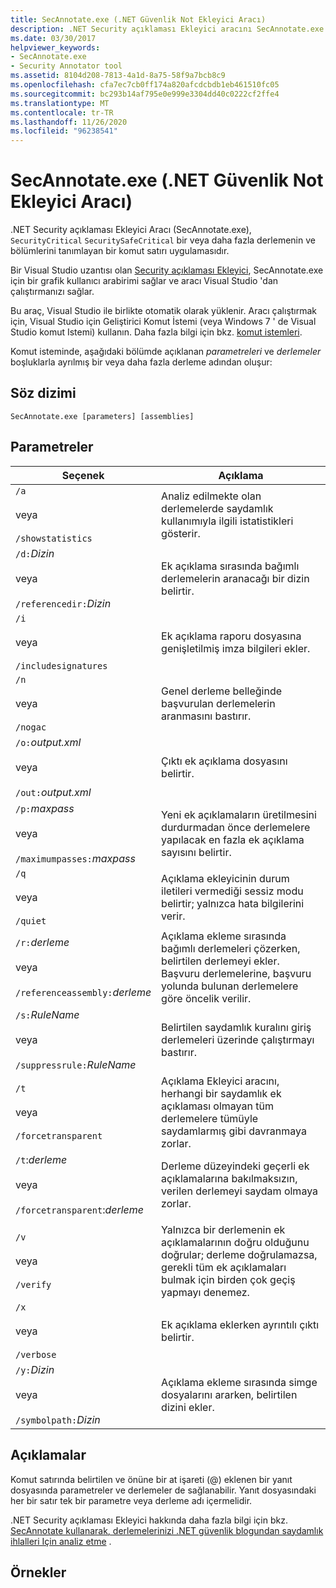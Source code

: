 ```yaml
---
title: SecAnnotate.exe (.NET Güvenlik Not Ekleyici Aracı)
description: .NET Security açıklaması Ekleyici aracını SecAnnotate.exe kullanın. Bir veya daha fazla derlemenin SecurityCritical ve Securitysafecritik kısımlarını belirler.
ms.date: 03/30/2017
helpviewer_keywords:
- SecAnnotate.exe
- Security Annotator tool
ms.assetid: 8104d208-7813-4a1d-8a75-58f9a7bcb8c9
ms.openlocfilehash: cfa7ec7cb0ff174a820afcdcbdb1eb461510fc05
ms.sourcegitcommit: bc293b14af795e0e999e3304dd40c0222cf2ffe4
ms.translationtype: MT
ms.contentlocale: tr-TR
ms.lasthandoff: 11/26/2020
ms.locfileid: "96238541"
---
```

# <a name="secannotateexe-net-security-annotator-tool"></a>SecAnnotate.exe (.NET Güvenlik Not Ekleyici Aracı)

.NET Security açıklaması Ekleyici Aracı (SecAnnotate.exe), `SecurityCritical` `SecuritySafeCritical` bir veya daha fazla derlemenin ve bölümlerini tanımlayan bir komut satırı uygulamasıdır.  
  
 Bir Visual Studio uzantısı olan [Security açıklaması Ekleyici](https://marketplace.visualstudio.com/items?itemName=sheldonb.SecurityAnnotator), SecAnnotate.exe için bir grafik kullanıcı arabirimi sağlar ve aracı Visual Studio 'dan çalıştırmanızı sağlar.  
  
 Bu araç, Visual Studio ile birlikte otomatik olarak yüklenir. Aracı çalıştırmak için, Visual Studio için Geliştirici Komut İstemi (veya Windows 7 ' de Visual Studio komut Istemi) kullanın. Daha fazla bilgi için bkz. [komut istemleri](developer-command-prompt-for-vs.md).  
  
 Komut isteminde, aşağıdaki bölümde açıklanan *parametreleri* ve *derlemeler* boşluklarla ayrılmış bir veya daha fazla derleme adından oluşur:  
  
## <a name="syntax"></a>Söz dizimi  
  
```console  
SecAnnotate.exe [parameters] [assemblies]  
```  
  
## <a name="parameters"></a>Parametreler  
  
|Seçenek|Açıklama|  
|------------|-----------------|  
|`/a`<br /><br /> veya<br /><br /> `/showstatistics`|Analiz edilmekte olan derlemelerde saydamlık kullanımıyla ilgili istatistikleri gösterir.|  
|`/d:`*Dizin*<br /><br /> veya<br /><br /> `/referencedir:`*Dizin*|Ek açıklama sırasında bağımlı derlemelerin aranacağı bir dizin belirtir.|  
|`/i`<br /><br /> veya<br /><br /> `/includesignatures`|Ek açıklama raporu dosyasına genişletilmiş imza bilgileri ekler.|  
|`/n`<br /><br /> veya<br /><br /> `/nogac`|Genel derleme belleğinde başvurulan derlemelerin aranmasını bastırır.|  
|`/o:`*output.xml*<br /><br /> veya<br /><br /> `/out:`*output.xml*|Çıktı ek açıklama dosyasını belirtir.|  
|`/p:`*maxpass*<br /><br /> veya<br /><br /> `/maximumpasses:`*maxpass*|Yeni ek açıklamaların üretilmesini durdurmadan önce derlemelere yapılacak en fazla ek açıklama sayısını belirtir.|  
|`/q`<br /><br /> veya<br /><br /> `/quiet`|Açıklama ekleyicinin durum iletileri vermediği sessiz modu belirtir; yalnızca hata bilgilerini verir.|  
|`/r:`*derleme*<br /><br /> veya<br /><br /> `/referenceassembly:`*derleme*|Açıklama ekleme sırasında bağımlı derlemeleri çözerken, belirtilen derlemeyi ekler. Başvuru derlemelerine, başvuru yolunda bulunan derlemelere göre öncelik verilir.|  
|`/s:`*RuleName*<br /><br /> veya<br /><br /> `/suppressrule:`*RuleName*|Belirtilen saydamlık kuralını giriş derlemeleri üzerinde çalıştırmayı bastırır.|  
|`/t`<br /><br /> veya<br /><br /> `/forcetransparent`|Açıklama Ekleyici aracını, herhangi bir saydamlık ek açıklaması olmayan tüm derlemelere tümüyle saydamlarmış gibi davranmaya zorlar.|  
|`/t`:*derleme*<br /><br /> veya<br /><br /> `/forcetransparent`:*derleme*|Derleme düzeyindeki geçerli ek açıklamalarına bakılmaksızın, verilen derlemeyi saydam olmaya zorlar.|  
|||  
|`/v`<br /><br /> veya<br /><br /> `/verify`|Yalnızca bir derlemenin ek açıklamalarının doğru olduğunu doğrular; derleme doğrulamazsa, gerekli tüm ek açıklamaları bulmak için birden çok geçiş yapmayı denemez.|  
|`/x`<br /><br /> veya<br /><br /> `/verbose`|Ek açıklama eklerken ayrıntılı çıktı belirtir.|  
|`/y:`*Dizin*<br /><br /> veya<br /><br /> `/symbolpath:`*Dizin*|Açıklama ekleme sırasında simge dosyalarını ararken, belirtilen dizini ekler.|  
  
## <a name="remarks"></a>Açıklamalar  

 Komut satırında belirtilen ve önüne bir at işareti (@) eklenen bir yanıt dosyasında parametreler ve derlemeler de sağlanabilir. Yanıt dosyasındaki her bir satır tek bir parametre veya derleme adı içermelidir.  
  
 .NET Security açıklaması Ekleyici hakkında daha fazla bilgi için bkz. [SecAnnotate kullanarak, derlemelerinizi .NET güvenlik blogundan saydamlık ihlalleri Için analiz etme](/archive/blogs/shawnfa/using-secannotate-to-analyze-your-assemblies-for-transparency-violations-an-example) .  
  
## <a name="examples"></a>Örnekler

